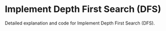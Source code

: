 # Implement Depth First Search (DFS)

Detailed explanation and code for Implement Depth First Search (DFS).